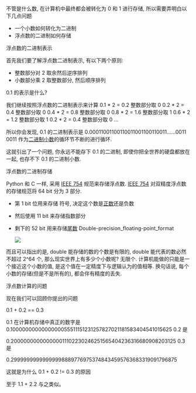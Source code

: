 不管是什么数, 在计算机中最终都会被转化为 0 和 1 进行存储, 所以需要弄明白以下几点问题

- 一个小数如何转化为二进制
- 浮点数的二进制如何存储

浮点数的二进制表示

首先我们要了解浮点数二进制表示, 有以下两个原则:

- 整数部分对 2 取余然后逆序排列
- 小数部分乘 2 取整数部分, 然后顺序排列

0.1 的表示是什么?

我们继续按照浮点数的二进制表示来计算
0.1 * 2 = 0.2 整数部分取 0
0.2 * 2 = 0.4 整数部分取 0
0.4 * 2 = 0.8 整数部分取 0
0.8 * 2 = 1.6 整数部分取 1
0.6 * 2 = 1.2 整数部分取 1
0.2 * 2 = 0.4 整数部分取 0
…

所以你会发现, 0.1 的二进制表示是 0.00011001100110011001100110011……0011
0011 作为[二进制小数](https://www.zhihu.com/search?q=%E4%BA%8C%E8%BF%9B%E5%88%B6%E5%B0%8F%E6%95%B0&search_source=Entity&hybrid_search_source=Entity&hybrid_search_extra=%7B%22sourceType%22%3A%22answer%22%2C%22sourceId%22%3A41524706%7D)的循环节不断的进行循环.

这就引出了一个问题, 你永远不能存下 0.1 的二进制, 即使你把全世界的硬盘都放在一起, 也存不下 0.1 的二进制小数.

浮点数的二进制存储

Python 和 C 一样, 采用 [IEEE 754](https://link.zhihu.com/?target=http%3A//www.cs.berkeley.edu/~wkahan/ieee754status/IEEE754.PDF) 规范来存储浮点数. [IEEE 754](https://link.zhihu.com/?target=http%3A//www.cs.berkeley.edu/~wkahan/ieee754status/IEEE754.PDF) 对双精度浮点数的存储规范将 64 bit 分为 3 部分.

- 第 1 bit 位用来存储 符号, 决定这个数是[正数](https://www.zhihu.com/search?q=%E6%AD%A3%E6%95%B0&search_source=Entity&hybrid_search_source=Entity&hybrid_search_extra=%7B%22sourceType%22%3A%22answer%22%2C%22sourceId%22%3A41524706%7D)还是负数
- 然后使用 11 bit 来存储指数部分
- 剩下的 52 bit 用来存储[尾数](https://www.zhihu.com/search?q=%E5%B0%BE%E6%95%B0&search_source=Entity&hybrid_search_source=Entity&hybrid_search_extra=%7B%22sourceType%22%3A%22answer%22%2C%22sourceId%22%3A41524706%7D)
    Double-precision\_floating-point\_format
    
    ![](https://gitee.com/herrry/image-repository/raw/master/img/202203141625443.png)
    

而且可以指出的是, double 能存储的数的个数是有限的, double 能代表的数必然不超过 2^64 个, 那么现实世界上有多少个小数呢? 无限个. 计算机能做的只能是一个接近这个小数的值, 是这个值在一定精度下与逻辑认为的值相等. 换句话说, 每个小数的存储(但是不是所有的), 都会伴有精度的丢失.

浮点数计算的问题

现在我们可以回顾你提出的问题

0.1 + 0.2 == 0.3

0.1 在计算机存储中真正的数字是 0.1000000000000000055511151231257827021181583404541015625
0.2 是

0.200000000000000011102230246251565404236316680908203125
0.3 是

0.299999999999999988897769753748434595763683319091796875

这就是为什么 0.1 + 0.2 != 0.3 的原因

至于 1.1 + 2.2 与之类似。